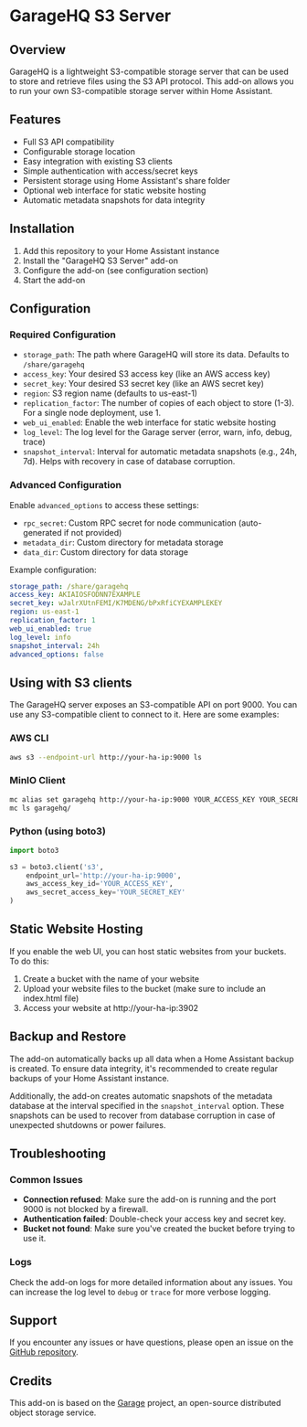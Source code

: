 # GarageHQ S3 Server

## Overview
GarageHQ is a lightweight S3-compatible storage server that can be used to store and retrieve files using the S3 API protocol. This add-on allows you to run your own S3-compatible storage server within Home Assistant.

## Features
- Full S3 API compatibility
- Configurable storage location
- Easy integration with existing S3 clients
- Simple authentication with access/secret keys
- Persistent storage using Home Assistant's share folder
- Optional web interface for static website hosting
- Automatic metadata snapshots for data integrity

## Installation

1. Add this repository to your Home Assistant instance
2. Install the "GarageHQ S3 Server" add-on
3. Configure the add-on (see configuration section)
4. Start the add-on

## Configuration

### Required Configuration

- `storage_path`: The path where GarageHQ will store its data. Defaults to `/share/garagehq`
- `access_key`: Your desired S3 access key (like an AWS access key)
- `secret_key`: Your desired S3 secret key (like an AWS secret key)
- `region`: S3 region name (defaults to us-east-1)
- `replication_factor`: The number of copies of each object to store (1-3). For a single node deployment, use 1.
- `web_ui_enabled`: Enable the web interface for static website hosting
- `log_level`: The log level for the Garage server (error, warn, info, debug, trace)
- `snapshot_interval`: Interval for automatic metadata snapshots (e.g., 24h, 7d). Helps with recovery in case of database corruption.

### Advanced Configuration

Enable `advanced_options` to access these settings:

- `rpc_secret`: Custom RPC secret for node communication (auto-generated if not provided)
- `metadata_dir`: Custom directory for metadata storage
- `data_dir`: Custom directory for data storage

Example configuration:
```yaml
storage_path: /share/garagehq
access_key: AKIAIOSFODNN7EXAMPLE
secret_key: wJalrXUtnFEMI/K7MDENG/bPxRfiCYEXAMPLEKEY
region: us-east-1
replication_factor: 1
web_ui_enabled: true
log_level: info
snapshot_interval: 24h
advanced_options: false
```

## Using with S3 clients

The GarageHQ server exposes an S3-compatible API on port 9000. You can use any S3-compatible client to connect to it. Here are some examples:

### AWS CLI
```bash
aws s3 --endpoint-url http://your-ha-ip:9000 ls
```

### MinIO Client
```bash
mc alias set garagehq http://your-ha-ip:9000 YOUR_ACCESS_KEY YOUR_SECRET_KEY
mc ls garagehq/
```

### Python (using boto3)
```python
import boto3

s3 = boto3.client('s3',
    endpoint_url='http://your-ha-ip:9000',
    aws_access_key_id='YOUR_ACCESS_KEY',
    aws_secret_access_key='YOUR_SECRET_KEY'
)
```

## Static Website Hosting

If you enable the web UI, you can host static websites from your buckets. To do this:

1. Create a bucket with the name of your website
2. Upload your website files to the bucket (make sure to include an index.html file)
3. Access your website at http://your-ha-ip:3902

## Backup and Restore

The add-on automatically backs up all data when a Home Assistant backup is created. To ensure data integrity, it's recommended to create regular backups of your Home Assistant instance.

Additionally, the add-on creates automatic snapshots of the metadata database at the interval specified in the `snapshot_interval` option. These snapshots can be used to recover from database corruption in case of unexpected shutdowns or power failures.

## Troubleshooting

### Common Issues

- **Connection refused**: Make sure the add-on is running and the port 9000 is not blocked by a firewall.
- **Authentication failed**: Double-check your access key and secret key.
- **Bucket not found**: Make sure you've created the bucket before trying to use it.

### Logs

Check the add-on logs for more detailed information about any issues. You can increase the log level to `debug` or `trace` for more verbose logging.

## Support

If you encounter any issues or have questions, please open an issue on the [GitHub repository](https://github.com/home-assistant/addons/tree/master/garagehq).

## Credits

This add-on is based on the [Garage](https://garagehq.deuxfleurs.fr/) project, an open-source distributed object storage service.
